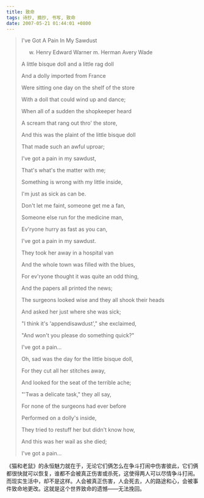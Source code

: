 ```yaml
---
title: 致命
tags: 诗抄, 摘抄, 书写, 致命
date: 2007-05-21 01:44:01 +0800
---
```


> I've Got A Pain In My Sawdust
> 
>       w. Henry Edward Warner m. Herman Avery Wade
> 
> A little bisque doll and a little rag doll
> 
> And a dolly imported from France
> 
> Were sitting one day on the shelf of the store
> 
> With a doll that could wind up and dance;
> 
> 
> When all of a sudden the shopkeeper heard
> 
> A scream that rang out thro' the store,
> 
> And this was the plaint of the little bisque doll
> 
> That made such an awful uproar;
> 
> 
> I've got a pain in my sawdust,
> 
> That's what's the matter with me;
> 
> Something is wrong with my little inside,
> 
> I'm just as sick as can be.
> 
> 
> Don't let me faint, someone get me a fan,
> 
> Someone else run for the medicine man,
> 
> Ev'ryone hurry as fast as you can,
> 
> I've got a pain in my sawdust.
> 
> 
> They took her away in a hospital van
> 
> And the whole town was filled with the blues,
> 
> For ev'ryone thought it was quite an odd thing,
> 
> And the papers all printed the news;
> 
> 
> The surgeons looked wise and they all shook their heads
> 
> And asked her just where she was sick;
> 
> "I think it's 'appendisawdust'," she exclaimed,
> 
> "And won't you please do something quick?"
> 
> I've got a pain...
> 
> 
> Oh, sad was the day for the little bisque doll,
> 
> For they cut all her stitches away,
> 
> And looked for the seat of the terrible ache;
> 
> "'Twas a delicate task," they all say,
> 
> 
> For none of the surgeons had ever before
> 
> Performed on a dolly's inside,
> 
> They tried to restuff her but didn't know how,
> 
> And this was her wail as she died;
> 
> I've got a pain...

《猫和老鼠》的永恒魅力就在于，无论它们俩怎么在争斗打闹中伤害彼此，它们俩都很快就可以恢复，谁都不会被真正伤害或杀死，这使得两人可以尽情争斗打闹。而现实生活中，却不是这样。人会被真正伤害，人会死去，人的路途和心，会被事件致命地更改。这就是这个世界致命的遗憾——无法挽回。

